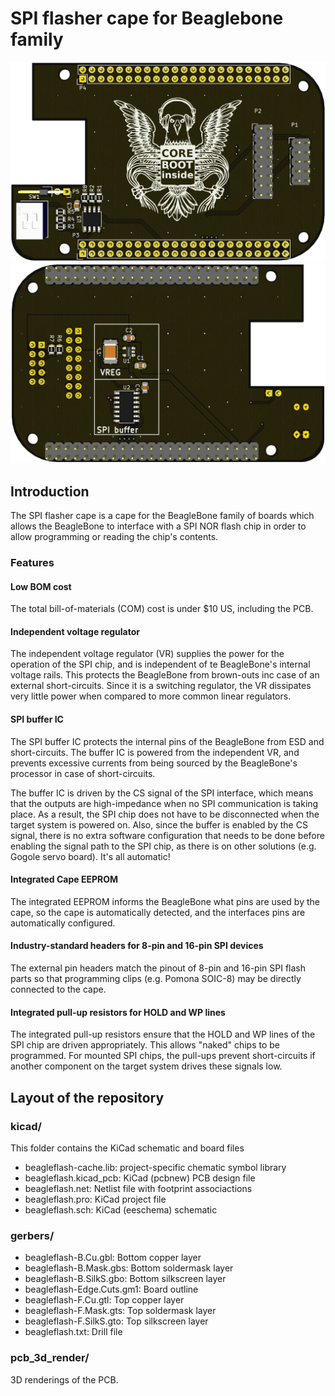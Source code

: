 # SPI flasher cape for Beaglebone family

![Cape rendering, top side](/pcb_3d_render/beagleflash-top-render.png)
![Cape rendering, bottom side](/pcb_3d_render/beagleflash-bottom-render.png)

## Introduction

The SPI flasher cape is a cape for the BeagleBone family of boards which
allows the BeagleBone to interface with a SPI NOR flash chip in order to allow
programming or reading the chip's contents.

### Features

#### Low BOM cost

The total bill-of-materials (COM) cost is under $10 US, including the PCB.

#### Independent voltage regulator

The independent voltage regulator (VR) supplies the power for the operation of
the SPI chip, and is independent of te BeagleBone's internal voltage rails.
This protects the BeagleBone from brown-outs inc case of an external
short-circuits. Since it is a switching regulator, the VR dissipates very
little power when compared to more common linear regulators.

#### SPI buffer IC

The SPI buffer IC protects the internal pins of the BeagleBone from ESD and
short-circuits. The buffer IC is powered from the independent VR, and prevents
excessive currents from being sourced by the BeagleBone's processor in case of
short-circuits.

The buffer IC is driven by the CS signal of the SPI interface, which means that
the outputs are high-impedance when no SPI communication is taking place. As a
result, the SPI chip does not have to be disconnected when the target system is
powered on. Also, since the buffer is enabled by the CS signal, there is no
extra software configuration that needs to be done before enabling the signal
path to the SPI chip, as there is on other solutions (e.g. Gogole servo board).
It's all automatic!

#### Integrated Cape EEPROM

The integrated EEPROM informs the BeagleBone what pins are used by the cape, so
the cape is automatically detected, and the interfaces pins are automatically
configured.

#### Industry-standard headers for 8-pin and 16-pin SPI devices

The external pin headers match the pinout of 8-pin and 16-pin SPI flash parts
so that programming clips (e.g. Pomona SOIC-8) may be directly connected to the
cape.

#### Integrated pull-up resistors for HOLD and WP lines

The integrated pull-up resistors ensure that the HOLD and WP lines of the SPI
chip are driven appropriately. This allows "naked" chips to be programmed. For
mounted SPI chips, the pull-ups prevent short-circuits if another component on
the target system drives these signals low.

## Layout of the repository

### kicad/

This folder contains the KiCad schematic and board files

* beagleflash-cache.lib:
	project-specific chematic symbol library
* beagleflash.kicad_pcb:
	KiCad (pcbnew) PCB design file
* beagleflash.net:
	Netlist file with footprint associactions
* beagleflash.pro:
	KiCad project file
* beagleflash.sch:
	KiCad (eeschema) schematic

### gerbers/

* beagleflash-B.Cu.gbl:
	Bottom copper layer
* beagleflash-B.Mask.gbs:
	Bottom soldermask layer
* beagleflash-B.SilkS.gbo:
	Bottom silkscreen layer
* beagleflash-Edge.Cuts.gm1:
	Board outline
* beagleflash-F.Cu.gtl:
	Top copper layer
* beagleflash-F.Mask.gts:
	Top soldermask layer
* beagleflash-F.SilkS.gto:
	Top silkscreen layer
* beagleflash.txt:
	Drill file

### pcb_3d_render/

3D renderings of the PCB.
